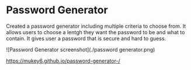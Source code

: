 # Password Generator

Created a password generator including multiple criteria to choose from. It allows users to choose a lentgh they want the password to be and what to contain. It gives user a password that is secure and hard to guess.

![Password Generator screenshot](./password generator.png)

https://mukey6.github.io/password-generator-/

